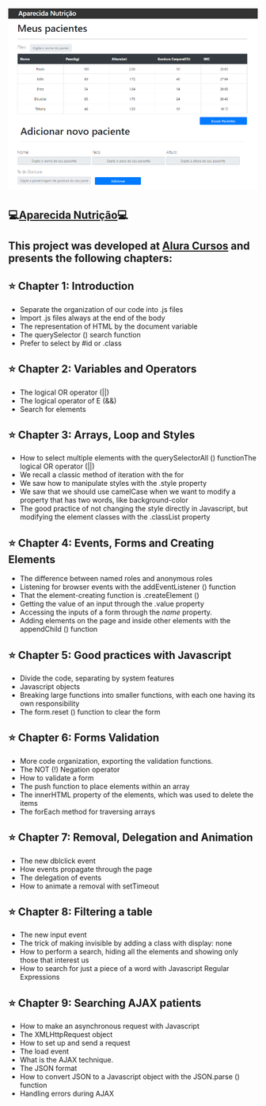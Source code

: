 <h1  align="center">

<img  alt="React RocketShoes"  src="./img/banner.png" />

<br>

</h1>

## :computer:[Aparecida Nutrição](https://wendellcalixtoo.github.io/Javascript-Programming-in-Web-Language/):computer:

## This project was developed at [Alura Cursos](https://www.alura.com.br/) and presents the following chapters:

## :star: Chapter 1: Introduction

- Separate the organization of our code into .js files
- Import .js files always at the end of the body
- The representation of HTML by the document variable
- The querySelector () search function
- Prefer to select by #id or .class

## :star: Chapter 2: Variables and Operators

- The logical OR operator (||)
- The logical operator of E (&&)
- Search for elements

## :star: Chapter 3: Arrays, Loop and Styles

- How to select multiple elements with the querySelectorAll () functionThe logical OR operator (||)
- We recall a classic method of iteration with the for
- We saw how to manipulate styles with the .style property
- We saw that we should use camelCase when we want to modify a property that has two words, like background-color
- The good practice of not changing the style directly in Javascript, but modifying the element classes with the .classList property

## :star: Chapter 4: Events, Forms and Creating Elements

- The difference between named roles and anonymous roles
- Listening for browser events with the addEventListener () function
- That the element-creating function is .createElement ()
- Getting the value of an input through the .value property
- Accessing the inputs of a form through the _name_ property.
- Adding elements on the page and inside other elements with the appendChild () function

## :star: Chapter 5: Good practices with Javascript

- Divide the code, separating by system features
- Javascript objects
- Breaking large functions into smaller functions, with each one having its own responsibility
- The form.reset () function to clear the form

## :star: Chapter 6: Forms Validation

- More code organization, exporting the validation functions.
- The NOT (!) Negation operator
- How to validate a form
- The push function to place elements within an array
- The innerHTML property of the elements, which was used to delete the items
- The forEach method for traversing arrays

## :star: Chapter 7: Removal, Delegation and Animation

- The new dblclick event
- How events propagate through the page
- The delegation of events
- How to animate a removal with setTimeout

## :star: Chapter 8: Filtering a table

- The new input event
- The trick of making invisible by adding a class with display: none
- How to perform a search, hiding all the elements and showing only those that interest us
- How to search for just a piece of a word with Javascript Regular Expressions

## :star: Chapter 9: Searching AJAX patients

- How to make an asynchronous request with Javascript
- The XMLHttpRequest object
- How to set up and send a request
- The load event
- What is the AJAX technique.
- The JSON format
- How to convert JSON to a Javascript object with the JSON.parse () function
- Handling errors during AJAX
